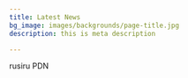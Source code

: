 ```yaml
---
title: Latest News
bg_image: images/backgrounds/page-title.jpg
description: this is meta description

---
```

rusiru PDN 